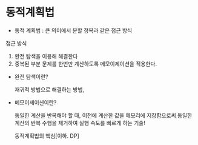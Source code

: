 # 동적계획법

- 동적 계획법 : 큰 의미에서 분할 정복과 같은 접근 방식

접근 방식 
1. 완전 탐색을 이용해 해결한다
2. 중복된 부분 문제를 한번만 계산하도록 메모이제이션을 적용한다.


* 완전 탐색이란?

    재귀적 방법으로 해결하는 방법, 

* 메모이제이션이란?
    
    동일한 계산을 반복해야 할 때, 이전에 계산한 값을 메모리에 저장함으로써 동일한 계산의 반복 수행을 제거하여 실행 속도를 빠르게 하는 기술!

    동적계획법의 핵심[이하. DP]